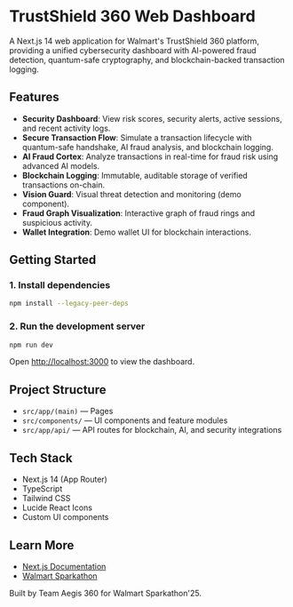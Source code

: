 # TrustShield 360 Web Dashboard

A Next.js 14 web application for Walmart's TrustShield 360 platform, providing a unified cybersecurity dashboard with AI-powered fraud detection, quantum-safe cryptography, and blockchain-backed transaction logging.

## Features

- **Security Dashboard**: View risk scores, security alerts, active sessions, and recent activity logs.
- **Secure Transaction Flow**: Simulate a transaction lifecycle with quantum-safe handshake, AI fraud analysis, and blockchain logging.
- **AI Fraud Cortex**: Analyze transactions in real-time for fraud risk using advanced AI models.
- **Blockchain Logging**: Immutable, auditable storage of verified transactions on-chain.
- **Vision Guard**: Visual threat detection and monitoring (demo component).
- **Fraud Graph Visualization**: Interactive graph of fraud rings and suspicious activity.
- **Wallet Integration**: Demo wallet UI for blockchain interactions.

## Getting Started

### 1. Install dependencies
```bash
npm install --legacy-peer-deps
```

### 2. Run the development server
```bash
npm run dev
```

Open [http://localhost:3000](http://localhost:3000) to view the dashboard.

## Project Structure
- `src/app/(main)` — Pages
- `src/components/` — UI components and feature modules
- `src/app/api/` — API routes for blockchain, AI, and security integrations


## Tech Stack
- Next.js 14 (App Router)
- TypeScript
- Tailwind CSS
- Lucide React Icons
- Custom UI components

## Learn More
- [Next.js Documentation](https://nextjs.org/docs)
- [Walmart Sparkathon](https://walmart.converge.tech/content/converge/en_in/sparkathon/building-trust-in-retail-with-cybersecurity.html)

Built by Team Aegis 360 for Walmart Sparkathon'25.
